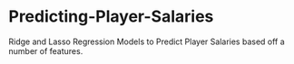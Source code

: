 # Predicting-Player-Salaries
Ridge and Lasso Regression Models to Predict Player Salaries based off a number of features.
